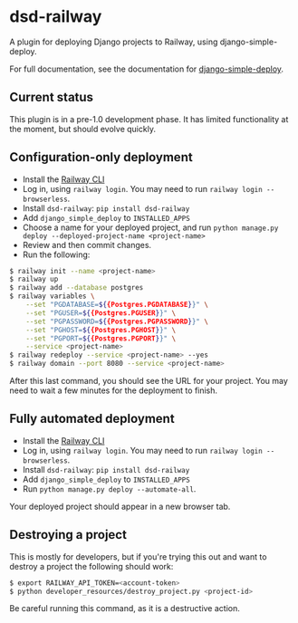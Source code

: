 dsd-railway
===

A plugin for deploying Django projects to Railway, using django-simple-deploy.

For full documentation, see the documentation for [django-simple-deploy](https://django-simple-deploy.readthedocs.io/en/latest/).

Current status
---

This plugin is in a pre-1.0 development phase. It has limited functionality at the moment, but should evolve quickly.

Configuration-only deployment
---

- Install the [Railway CLI](https://docs.railway.com/guides/cli)
- Log in, using `railway login`. You may need to run `railway login --browserless`.
- Install `dsd-railway`: `pip install dsd-railway`
- Add `django_simple_deploy` to `INSTALLED_APPS`
- Choose a name for your deployed project, and run `python manage.py deploy --deployed-project-name <project-name>`
- Review and then commit changes.
- Run the following:
```sh
$ railway init --name <project-name>
$ railway up
$ railway add --database postgres
$ railway variables \
    --set "PGDATABASE=${{Postgres.PGDATABASE}}" \
    --set "PGUSER=${{Postgres.PGUSER}}" \
    --set "PGPASSWORD=${{Postgres.PGPASSWORD}}" \
    --set "PGHOST=${{Postgres.PGHOST}}" \
    --set "PGPORT=${{Postgres.PGPORT}}" \
    --service <project-name>
$ railway redeploy --service <project-name> --yes
$ railway domain --port 8080 --service <project-name>
```

After this last command, you should see the URL for your project. You may need to wait a few minutes for the deployment to finish.

Fully automated deployment
---

- Install the [Railway CLI](https://docs.railway.com/guides/cli)
- Log in, using `railway login`. You may need to run `railway login --browserless`.
- Install `dsd-railway`: `pip install dsd-railway`
- Add `django_simple_deploy` to `INSTALLED_APPS`
- Run `python manage.py deploy --automate-all`.

Your deployed project should appear in a new browser tab.

Destroying a project
---

This is mostly for developers, but if you're trying this out and want to destroy a project the following should work:

```sh
$ export RAILWAY_API_TOKEN=<account-token>
$ python developer_resources/destroy_project.py <project-id>
```

Be careful running this command, as it is a destructive action.

